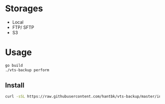# Storages

- Local
- FTP/ SFTP
- S3

# Usage
```bash
go build
./vts-backup perform
```

## Install
```bash
curl -sSL https://raw.githubusercontent.com/hantbk/vts-backup/master/install.sh | bash
```